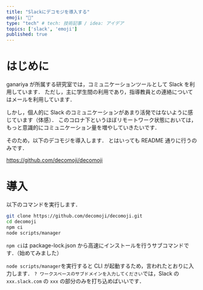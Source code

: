 ```yaml
---
title: "Slackにデコモジを導入する"
emoji: "🔖"
type: "tech" # tech: 技術記事 / idea: アイデア
topics: ['slack', 'emoji']
published: true
---
```


# はじめに

ganariya が所属する研究室では，コミュニケーションツールとして Slack を利用しています．
ただし，主に学生間の利用であり，指導教員との連絡についてはメールを利用しています．

しかし，個人的に Slack のコミュニケーションがあまり活発ではないように感じています（体感）．
このコロナ下というほぼリモートワーク状態においては，もっと意識的にコミュニケーション量を増やしていきたいです．

そのため，以下のデコモジを導入します．
とはいっても README 通りに行うのみです．

https://github.com/decomoji/decomoji

# 導入

以下のコマンドを実行します．

```bash
git clone https://github.com/decomoji/decomoji.git
cd decomoji
npm ci
node scripts/manager
```

`npm ci`は package-lock.json から高速にインストールを行うサブコマンドです．（始めてみました）

`node scripts/manager`を実行すると CLI が起動するため，言われたとおりに入力します．
`? ワークスペースのサブドメインを入力してください`では，Slack の `xxx.slack.com` の `xxx` の部分のみを打ち込めばいいです．

